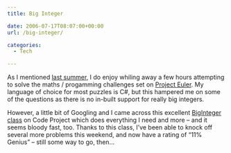 ```yaml
---
title: Big Integer

date: 2006-07-17T08:07:00+00:00
url: /big-integer/

categories:
  - Tech

---
```

As I mentioned [last summer][1], I do enjoy whiling away a few hours attempting to solve the maths / progamming challenges set on [Project Euler][2]. My language of choice for most puzzles is C#, but this hampered me on some of the questions as there is no in-built support for really big integers.

However, a little bit of Googling and I came across this excellent [BigInteger class][3] on Code Project which does everything I need and more – and it seems bloody fast, too. Thanks to this class, I’ve been able to knock off several more problems this weekend, and now have a rating of “11% Genius” – still some way to go, then&#8230;

 [1]: https://blog.iannelson.uk/project-euler/
 [2]: http://mathschallenge.net/index.php?section=project
 [3]: http://www.codeproject.com/csharp/biginteger.asp